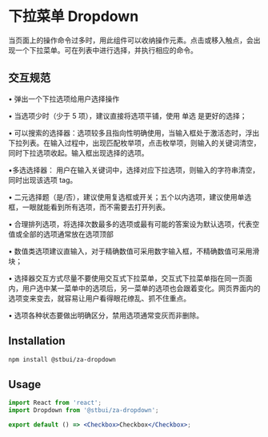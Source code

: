 # 下拉菜单 Dropdown

当页面上的操作命令过多时，用此组件可以收纳操作元素。点击或移入触点，会出现一个下拉菜单。可在列表中进行选择，并执行相应的命令。

## 交互规范

• 弹出一个下拉选项给用户选择操作

• 当选项少时（少于 5 项），建议直接将选项平铺，使用 单选 是更好的选择；

• 可以搜索的选择器：选项较多且指向性明确使用，当输入框处于激活态时，浮出下拉列表。在输入过程中，出现匹配枚举项，点击枚举项，则输入的关键词清空，同时下拉选项收起。输入框出现选择的选项。

•多选选择器： 用户在输入关键词中，选择对应下拉选项，则输入的字符串清空，同时出现该选项 tag。

• 二元选择题（是/否），建议使用复选框或开关；五个以内选项，建议使用单选框，一眼就能看到所有选项，而不需要去打开列表。

• 合理排列选项，将选择次数最多的选项或最有可能的答案设为默认选项，代表空值或全部的选项通常放在选项顶部

• 数值类选项建议直输入，对于精确数值可采用数字输入框，不精确数值可采用滑块；

• 选择器交互方式尽量不要使用交互式下拉菜单，交互式下拉菜单指在同一页面内，用户选中某一菜单中的选项后，另一菜单的选项也会跟着变化。网页界面内的选项变来变去，就容易让用户看得眼花缭乱、抓不住重点。

• 选项各种状态要做出明确区分，禁用选项通常变灰而非删除。

## Installation

```sh
npm install @stbui/za-dropdown
```

## Usage

```jsx
import React from 'react';
import Dropdown from '@stbui/za-dropdown';

export default () => <Checkbox>Checkbox</Checkbox>;
```
